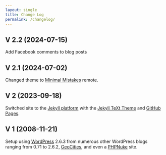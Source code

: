```yaml
---
layout: single
title: Change Log
permalink: /changelog/
---
```

## V 2.2 (2024-07-15)
Add Facebook comments to blog posts

## V 2.1 (2024-07-02)
Changed theme to [Minimal Mistakes](https://github.com/mmistakes/minimal-mistakes) remote.

## V 2 (2023-09-18)
Switched site to the [Jekyll platform](https://jekyllrb.com) with the [Jekyll TeXt Theme](https://github.com/kitian616/jekyll-TeXt-theme) and [GitHub Pages](https://pages.github.com).

## V 1 (2008-11-21)
Setup using [WordPress](https://wordpress.org) 2.6.3 from numerous other WordPress blogs ranging from 0.71 to 2.6.2, [GeoCities](https://en.wikipedia.org/wiki/GeoCities), and even a [PHPNuke](https://en.wikipedia.org/wiki/PHP-Nuke) site.